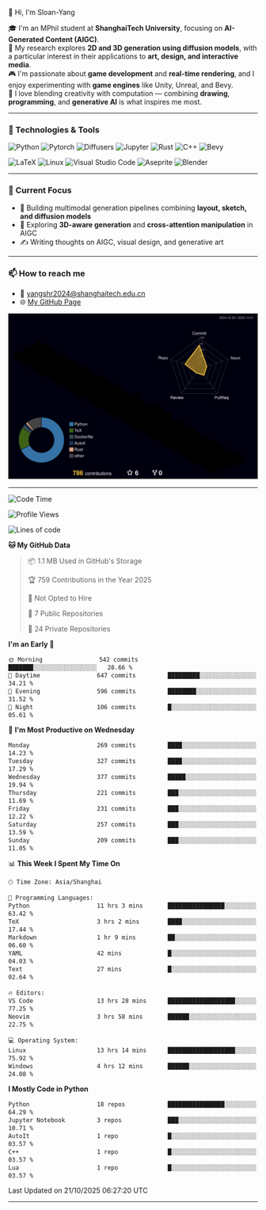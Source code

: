 👋 Hi, I'm Sloan-Yang

🎓 I'm an MPhil student at **ShanghaiTech University**, focusing on **AI-Generated Content (AIGC)**.  
🧠 My research explores **2D and 3D generation using diffusion models**, with a particular interest in their applications to **art, design, and interactive media**.  
🎮 I'm passionate about **game development** and **real-time rendering**, and I enjoy experimenting with **game engines** like Unity, Unreal, and Bevy.  
🎨 I love blending creativity with computation — combining **drawing**, **programming**, and **generative AI** is what inspires me most.

---

### 🧰 Technologies & Tools

![Python](https://img.shields.io/badge/python-%233776AB.svg?style=for-the-badge&logo=python&logoColor=white)
![Pytorch](https://img.shields.io/badge/pytorch-%23EE4C2C.svg?style=for-the-badge&logo=pytorch&logoColor=white)
![Diffusers](https://img.shields.io/badge/diffusers-HuggingFace-yellow?style=for-the-badge&logo=huggingface&logoColor=black)
![Jupyter](https://img.shields.io/badge/Jupyter-%23F37626.svg?style=for-the-badge&logo=Jupyter&logoColor=white)
![Rust](https://img.shields.io/badge/Rust-%23000000.svg?style=for-the-badge&logo=rust&logoColor=white)
![C++](https://img.shields.io/badge/C++-%2300599C.svg?style=for-the-badge&logo=c%2B%2B&logoColor=white)
![Bevy](https://img.shields.io/badge/Bevy-000000.svg?style=for-the-badge&logo=bevy&logoColor=white)

![LaTeX](https://img.shields.io/badge/LaTeX-47A141?style=for-the-badge&logo=latex&logoColor=white)
![Linux](https://img.shields.io/badge/Linux-FCC624?style=for-the-badge&logo=linux&logoColor=black)
![Visual Studio Code](https://img.shields.io/badge/VSCode-0078d7.svg?style=for-the-badge&logo=visual-studio-code&logoColor=white)
![Aseprite](https://img.shields.io/badge/Aseprite-FFFFFF?style=for-the-badge&logo=Aseprite&logoColor=%237D929E)
![Blender](https://img.shields.io/badge/Blender-F5792A?style=for-the-badge&logo=blender&logoColor=white)

---

### 🔭 Current Focus

- 🎨 Building multimodal generation pipelines combining **layout, sketch, and diffusion models**
- 🧪 Exploring **3D-aware generation** and **cross-attention manipulation** in AIGC
- ✍️ Writing thoughts on AIGC, visual design, and generative art

---

### 📫 How to reach me

- 📧 <a href="mailto:yangshr2024@shanghaitech.edu.cn">yangshr2024@shanghaitech.edu.cn</a>
- 🌐 [My GitHub Page](https://sloan-yang.github.io)  



![3D Profile](https://raw.githubusercontent.com/Sloan-Yang/Sloan-Yang/main/profile-3d-contrib/profile-night-rainbow.svg)

---


<!--START_SECTION:waka-->
![Code Time](http://img.shields.io/badge/Code%20Time-675%20hrs%202%20mins-blue)

![Profile Views](http://img.shields.io/badge/Profile%20Views-0-blue)

![Lines of code](https://img.shields.io/badge/From%20Hello%20World%20I%27ve%20Written-2.3%20million%20lines%20of%20code-blue)

**🐱 My GitHub Data** 

> 📦 1.1 MB Used in GitHub's Storage 
 > 
> 🏆 759 Contributions in the Year 2025
 > 
> 🚫 Not Opted to Hire
 > 
> 📜 7 Public Repositories 
 > 
> 🔑 24 Private Repositories 
 > 
**I'm an Early 🐤** 

```text
🌞 Morning                542 commits         ███████░░░░░░░░░░░░░░░░░░   28.66 % 
🌆 Daytime                647 commits         █████████░░░░░░░░░░░░░░░░   34.21 % 
🌃 Evening                596 commits         ████████░░░░░░░░░░░░░░░░░   31.52 % 
🌙 Night                  106 commits         █░░░░░░░░░░░░░░░░░░░░░░░░   05.61 % 
```
📅 **I'm Most Productive on Wednesday** 

```text
Monday                   269 commits         ████░░░░░░░░░░░░░░░░░░░░░   14.23 % 
Tuesday                  327 commits         ████░░░░░░░░░░░░░░░░░░░░░   17.29 % 
Wednesday                377 commits         █████░░░░░░░░░░░░░░░░░░░░   19.94 % 
Thursday                 221 commits         ███░░░░░░░░░░░░░░░░░░░░░░   11.69 % 
Friday                   231 commits         ███░░░░░░░░░░░░░░░░░░░░░░   12.22 % 
Saturday                 257 commits         ███░░░░░░░░░░░░░░░░░░░░░░   13.59 % 
Sunday                   209 commits         ███░░░░░░░░░░░░░░░░░░░░░░   11.05 % 
```


📊 **This Week I Spent My Time On** 

```text
🕑︎ Time Zone: Asia/Shanghai

💬 Programming Languages: 
Python                   11 hrs 3 mins       ████████████████░░░░░░░░░   63.42 % 
TeX                      3 hrs 2 mins        ████░░░░░░░░░░░░░░░░░░░░░   17.44 % 
Markdown                 1 hr 9 mins         ██░░░░░░░░░░░░░░░░░░░░░░░   06.60 % 
YAML                     42 mins             █░░░░░░░░░░░░░░░░░░░░░░░░   04.03 % 
Text                     27 mins             █░░░░░░░░░░░░░░░░░░░░░░░░   02.64 % 

🔥 Editors: 
VS Code                  13 hrs 28 mins      ███████████████████░░░░░░   77.25 % 
Neovim                   3 hrs 58 mins       ██████░░░░░░░░░░░░░░░░░░░   22.75 % 

💻 Operating System: 
Linux                    13 hrs 14 mins      ███████████████████░░░░░░   75.92 % 
Windows                  4 hrs 12 mins       ██████░░░░░░░░░░░░░░░░░░░   24.08 % 
```

**I Mostly Code in Python** 

```text
Python                   18 repos            ████████████████░░░░░░░░░   64.29 % 
Jupyter Notebook         3 repos             ███░░░░░░░░░░░░░░░░░░░░░░   10.71 % 
AutoIt                   1 repo              █░░░░░░░░░░░░░░░░░░░░░░░░   03.57 % 
C++                      1 repo              █░░░░░░░░░░░░░░░░░░░░░░░░   03.57 % 
Lua                      1 repo              █░░░░░░░░░░░░░░░░░░░░░░░░   03.57 % 
```




 Last Updated on 21/10/2025 06:27:20 UTC
<!--END_SECTION:waka-->

---





